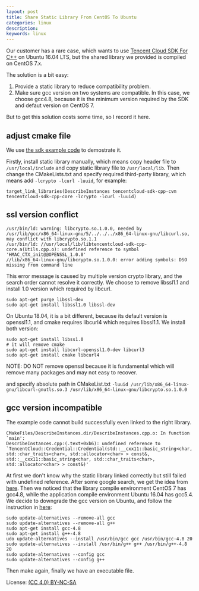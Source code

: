 ```yaml
---
layout: post
title: Share Static Library From CentOS To Ubuntu
categories: linux
description:
keywords: linux
---
```


Our customer has a rare case, which wants to use [Tencent Cloud SDK For C++](https://github.com/TencentCloud/tencentcloud-sdk-cpp) on Ubuntu 16.04 LTS, but the shared library we provided is compiled on CentOS 7.x.

The solution is a bit easy:

1. Provide a static library to reduce compatibility problem.
1. Make sure gcc version on two systems are compatible. In this case, we choose gcc4.8, because it is the minimum version required by the SDK and defaut version on CentOS 7.

But to get this solution costs some time, so I record it here.

## adjust cmake file

We use [the sdk example code](https://github.com/TencentCloud/tencentcloud-sdk-cpp/tree/master/example/cvm/v20170312) to demostrate it.

Firstly, install static library manually, which means copy header file to `/usr/local/include` and copy static library file to `/usr/local/lib`.
Then change the CMakeLists.txt and specify required third-party library, which means add `-lcrypto -lcurl -luuid`, for example:

```
target_link_libraries(DescribeInstances tencentcloud-sdk-cpp-cvm tencentcloud-sdk-cpp-core -lcrypto -lcurl -luuid)
```

## ssl version conflict

```
/usr/bin/ld: warning: libcrypto.so.1.0.0, needed by /usr/lib/gcc/x86_64-linux-gnu/5/../../../x86_64-linux-gnu/libcurl.so, may conflict with libcrypto.so.1.1
/usr/bin/ld: //usr/local/lib/libtencentcloud-sdk-cpp-core.a(Utils.cpp.o): undefined reference to symbol 'HMAC_CTX_init@@OPENSSL_1.0.0'
//lib/x86_64-linux-gnu/libcrypto.so.1.0.0: error adding symbols: DSO missing from command line
```

This error message is caused by multiple version crypto library, and the search order cannot resolve it correctly. We choose to remove libssl1.1 and install 1.0 version which required by libcurl.

```
sudo apt-get purge libssl-dev
sudo apt-get install libssl1.0 libssl-dev
```

On Ubuntu 18.04, it is a bit different, because its default version is openssl1.1, and cmake requires libcurl4 which requires libssl1.1. We install both version:

```
sudo apt-get install libss1.0
# it will remove cmake
sudo apt-get install libcurl-openssl1.0-dev libcurl3
sudo apt-get install cmake libcurl4
```

NOTE: DO NOT remove openssl because it is fundamental which will remove many packages and may not easy to recover.

and specify absolute path in CMakeList.txt `-luuid /usr/lib/x86_64-linux-gnu/libcurl-gnutls.so.3 /usr/lib/x86_64-linux-gnu/libcrypto.so.1.0.0`

## gcc version incompatible

The example code cannot build successfully even linked to the right library.

```
CMakeFiles/DescribeInstances.dir/DescribeInstances.cpp.o: In function `main':
DescribeInstances.cpp:(.text+0xb6): undefined reference to `TencentCloud::Credential::Credential(std::__cxx11::basic_string<char, std::char_traits<char>, std::allocator<char> > const&, std::__cxx11::basic_string<char, std::char_traits<char>, std::allocator<char> > const&)'
```

At first we don't know why the static library linked correctly but still failed with undefined reference.
After some google search, we get the idea from [here](https://stackoverflow.com/questions/1774920/can-i-use-a-shared-library-compiled-on-ubuntu-on-a-redhat-linux-machine).
Then we noticed that the library compile environment CentOS 7 has gcc4.8, while the application compile environment Ubuntu 16.04 has gcc5.4.
We decide to downgrade the gcc version on Ubuntu, and follow the instruction in [here](https://askubuntu.com/questions/312620/how-do-i-install-gcc-4-8-1-on-ubuntu-13-04):

```
sudo update-alternatives --remove-all gcc 
sudo update-alternatives --remove-all g++
sudo apt-get install gcc-4.8
sudo apt-get install g++-4.8
udo update-alternatives --install /usr/bin/gcc gcc /usr/bin/gcc-4.8 20
sudo update-alternatives --install /usr/bin/g++ g++ /usr/bin/g++-4.8 20
sudo update-alternatives --config gcc
sudo update-alternatives --config g++
```

Then make again, finally we have an executable file.

License: [(CC 4.0) BY-NC-SA](http://creativecommons.org/licenses/by-nc-sa/4.0/)
